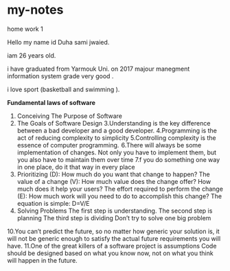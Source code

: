 # my-notes
home work 1


Hello 
my name id Duha sami jwaied.

iam 26 years old.

i have graduated from Yarmouk Uni. on 2017 majour manegment information system grade very good .

i love sport (basketball and swimming ).



 **Fundamental laws of software**

1. Conceiving The Purpose of Software
2. The Goals of Software Design
3.Understanding is the key difference between a bad developer and a good developer.
4.Programming is the act of reducing complexity to simplicity
5.Controlling complexity is the essence of computer programming. 
6.There will always be some implementation of changes. Not only you have to implement them, but you also have to maintain them over time
7.f you do something one way in one place, do it that way in every place <Consistency>
8. Prioritizing
(D): How much do you want that change to happen?
The value of a change (V): How much value does the change offer? How much does it help your users?
The effort required to perform the change (E): How much work will you need to do to accomplish this change?
The equation is simple: D=V/E
9. Solving Problems
The first step is understanding.
The second step is planning
The third step is dividing  Don’t try to solve one big problem

10.You can’t predict the future, so no matter how generic your solution is, it will not be generic enough to satisfy the actual future requirements you will have.
11.One of the great killers of a software project is assumptions
Code should be designed based on what you know now, not on what you think will happen in the future. 
